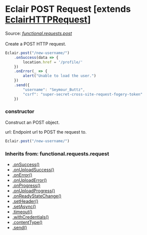 # Eclair POST Request [extends [EclairHTTPRequest](https://github.com/SamGarlick/Eclair/tree/main/docs/functional/requests/request.md)]
Source: [_functional.requests.post_](https://github.com/SamGarlick/Eclair/tree/main/src/functional/requests/post.js)<br/><br/>
Create a POST HTTP request.
```javascript
Eclair.post("/new-username/")
    .onSuccess(data => {
        location.href = '/profile/'
    })
    .onError(_ => {
        alert("Unable to load the user.")
    })
    .send({
        "username": "Seymour_Buttz",
        "csrf": "super-secret-cross-site-request-fogery-token"
    })
```
### constructor
Construct an POST object.

url: Endpoint url to POST the request to.
```javascript
Eclair.post("/new-username/")
```

### Inherits from: functional.requests.request
 - [.onSuccess()](https://github.com/SamGarlick/Eclair/tree/main/docs/functional/requests/request.md#onSuccess)
 - [.onUploadSuccess()](https://github.com/SamGarlick/Eclair/tree/main/docs/functional/requests/request.md#onUploadSuccess)
 - [.onError()](https://github.com/SamGarlick/Eclair/tree/main/docs/functional/requests/request.md#onError)
 - [.onUploadError()](https://github.com/SamGarlick/Eclair/tree/main/docs/functional/requests/request.md#onUploadError)
 - [.onProgress()](https://github.com/SamGarlick/Eclair/tree/main/docs/functional/requests/request.md#onProgress)
 - [.onUploadProgress()](https://github.com/SamGarlick/Eclair/tree/main/docs/functional/requests/request.md#onUploadProgress)
 - [.onReadyStateChange()](https://github.com/SamGarlick/Eclair/tree/main/docs/functional/requests/request.md#onReadyStateChange)
 - [.setHeader()](https://github.com/SamGarlick/Eclair/tree/main/docs/functional/requests/request.md#setHeader)
 - [.setAsync()](https://github.com/SamGarlick/Eclair/tree/main/docs/functional/requests/request.md#setAsync)
 - [.timeout()](https://github.com/SamGarlick/Eclair/tree/main/docs/functional/requests/request.md#timeout)
 - [.withCredentials()](https://github.com/SamGarlick/Eclair/tree/main/docs/functional/requests/request.md#withCredentials)
 - [.contentType()](https://github.com/SamGarlick/Eclair/tree/main/docs/functional/requests/request.md#contentType)
 - [.send()](https://github.com/SamGarlick/Eclair/tree/main/docs/functional/requests/request.md#send)